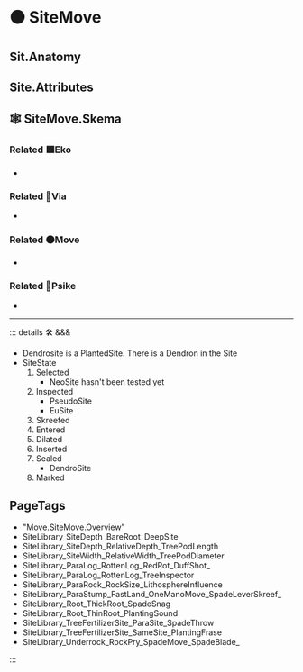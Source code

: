 # 🟠 <move>SiteMove</move>

## Sit.Anatomy

## Site.Attributes

## 🕸 SiteMove.Skema

### Related 🟩<eko>Eko</eko>

-

### Related 🔻<via>Via</via>

-

### Related 🟠<move>Move</move>

-

### Related 💜<psike>Psike</psike>

-

---

<!-- =================================================== -->
<!-- =================================================== -->
<!-- =================================================== -->
<!-- =================================================== -->
<!-- =================================================== -->
::: details 🛠 <dev>&&&</dev>

- Dendrosite is a PlantedSite. There is a Dendron in the Site
- SiteState
    1. Selected
        - NeoSite hasn't been tested yet
    2. Inspected
        - PseudoSite
        - EuSite
    3. Skreefed
    4. Entered
    5. Dilated
    6. Inserted
    7. Sealed
        - DendroSite
    8. Marked

<h2>PageTags</h2>

- "Move.SiteMove.Overview"
- SiteLibrary_SiteDepth_BareRoot_DeepSite
- SiteLibrary_SiteDepth_RelativeDepth_TreePodLength
- SiteLibrary_SiteWidth_RelativeWidth_TreePodDiameter
- SiteLibrary_ParaLog_RottenLog_RedRot_DuffShot_
- SiteLibrary_ParaLog_RottenLog_TreeInspector
- SiteLibrary_ParaRock_RockSize_LithosphereInfluence
- SiteLibrary_ParaStump_FastLand_OneManoMove_SpadeLeverSkreef_
- SiteLibrary_Root_ThickRoot_SpadeSnag
- SiteLibrary_Root_ThinRoot_PlantingSound
- SiteLibrary_TreeFertilizerSite_ParaSite_SpadeThrow
- SiteLibrary_TreeFertilizerSite_SameSite_PlantingFrase
- SiteLibrary_Underrock_RockPry_SpadeMove_SpadeBlade_

:::
